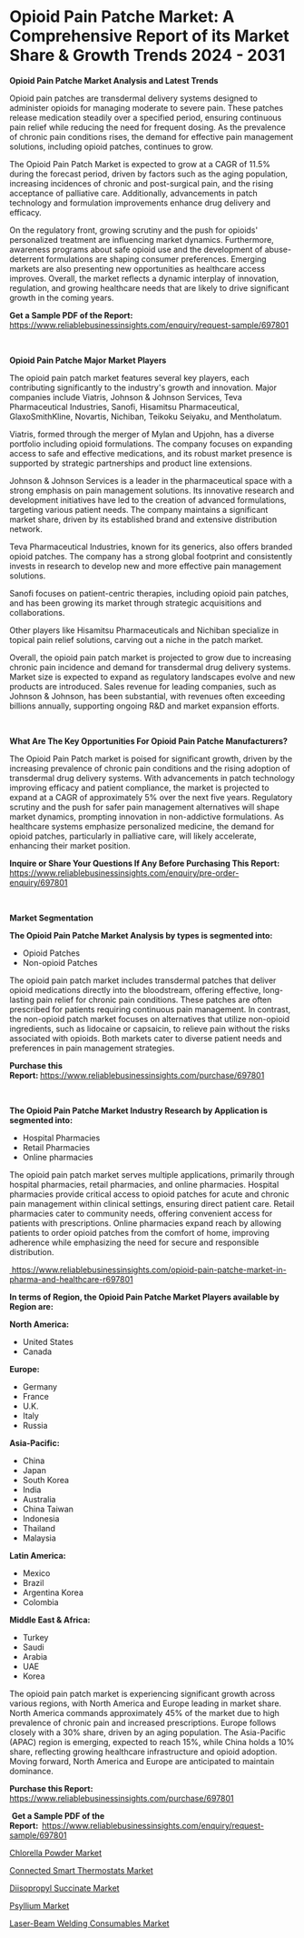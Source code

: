 <p><h1>Opioid Pain Patche Market: A Comprehensive Report of its Market Share & Growth Trends 2024 - 2031</h1></p><p><strong>Opioid Pain Patche Market Analysis and Latest Trends</strong></p>
<p><p>Opioid pain patches are transdermal delivery systems designed to administer opioids for managing moderate to severe pain. These patches release medication steadily over a specified period, ensuring continuous pain relief while reducing the need for frequent dosing. As the prevalence of chronic pain conditions rises, the demand for effective pain management solutions, including opioid patches, continues to grow.</p><p>The Opioid Pain Patch Market is expected to grow at a CAGR of 11.5% during the forecast period, driven by factors such as the aging population, increasing incidences of chronic and post-surgical pain, and the rising acceptance of palliative care. Additionally, advancements in patch technology and formulation improvements enhance drug delivery and efficacy. </p><p>On the regulatory front, growing scrutiny and the push for opioids' personalized treatment are influencing market dynamics. Furthermore, awareness programs about safe opioid use and the development of abuse-deterrent formulations are shaping consumer preferences. Emerging markets are also presenting new opportunities as healthcare access improves. Overall, the market reflects a dynamic interplay of innovation, regulation, and growing healthcare needs that are likely to drive significant growth in the coming years.</p></p>
<p><strong>Get a Sample PDF of the Report:&nbsp;</strong> <a href="https://www.reliablebusinessinsights.com/enquiry/request-sample/697801?utm_campaign=102&utm_medium=2&utm_source=Github&utm_content=ia&utm_term=10122024&utm_id=opioid-pain-patche">https://www.reliablebusinessinsights.com/enquiry/request-sample/697801</a></p>
<p>&nbsp;</p>
<p><strong>Opioid Pain Patche Major Market Players</strong></p>
<p><p>The opioid pain patch market features several key players, each contributing significantly to the industry's growth and innovation. Major companies include Viatris, Johnson & Johnson Services, Teva Pharmaceutical Industries, Sanofi, Hisamitsu Pharmaceutical, GlaxoSmithKline, Novartis, Nichiban, Teikoku Seiyaku, and Mentholatum. </p><p>Viatris, formed through the merger of Mylan and Upjohn, has a diverse portfolio including opioid formulations. The company focuses on expanding access to safe and effective medications, and its robust market presence is supported by strategic partnerships and product line extensions. </p><p>Johnson & Johnson Services is a leader in the pharmaceutical space with a strong emphasis on pain management solutions. Its innovative research and development initiatives have led to the creation of advanced formulations, targeting various patient needs. The company maintains a significant market share, driven by its established brand and extensive distribution network.</p><p>Teva Pharmaceutical Industries, known for its generics, also offers branded opioid patches. The company has a strong global footprint and consistently invests in research to develop new and more effective pain management solutions.</p><p>Sanofi focuses on patient-centric therapies, including opioid pain patches, and has been growing its market through strategic acquisitions and collaborations. </p><p>Other players like Hisamitsu Pharmaceuticals and Nichiban specialize in topical pain relief solutions, carving out a niche in the patch market. </p><p>Overall, the opioid pain patch market is projected to grow due to increasing chronic pain incidence and demand for transdermal drug delivery systems. Market size is expected to expand as regulatory landscapes evolve and new products are introduced. Sales revenue for leading companies, such as Johnson & Johnson, has been substantial, with revenues often exceeding billions annually, supporting ongoing R&D and market expansion efforts.</p></p>
<p>&nbsp;</p>
<p><strong>What Are The Key Opportunities For Opioid Pain Patche Manufacturers?</strong></p>
<p><p>The Opioid Pain Patch market is poised for significant growth, driven by the increasing prevalence of chronic pain conditions and the rising adoption of transdermal drug delivery systems. With advancements in patch technology improving efficacy and patient compliance, the market is projected to expand at a CAGR of approximately 5% over the next five years. Regulatory scrutiny and the push for safer pain management alternatives will shape market dynamics, prompting innovation in non-addictive formulations. As healthcare systems emphasize personalized medicine, the demand for opioid patches, particularly in palliative care, will likely accelerate, enhancing their market position.</p></p>
<p><strong>Inquire or Share Your Questions If Any Before Purchasing This Report:</strong> <a href="https://www.reliablebusinessinsights.com/enquiry/pre-order-enquiry/697801?utm_campaign=102&utm_medium=2&utm_source=Github&utm_content=ia&utm_term=10122024&utm_id=opioid-pain-patche">https://www.reliablebusinessinsights.com/enquiry/pre-order-enquiry/697801</a></p>
<p>&nbsp;</p>
<p><strong>Market Segmentation</strong></p>
<p><strong>The Opioid Pain Patche Market Analysis by types is segmented into:</strong></p>
<p><ul><li>Opioid Patches</li><li>Non-opioid Patches</li></ul></p>
<p><p>The opioid pain patch market includes transdermal patches that deliver opioid medications directly into the bloodstream, offering effective, long-lasting pain relief for chronic pain conditions. These patches are often prescribed for patients requiring continuous pain management. In contrast, the non-opioid patch market focuses on alternatives that utilize non-opioid ingredients, such as lidocaine or capsaicin, to relieve pain without the risks associated with opioids. Both markets cater to diverse patient needs and preferences in pain management strategies.</p></p>
<p><strong>Purchase this Report:&nbsp;</strong><a href="https://www.reliablebusinessinsights.com/purchase/697801?utm_campaign=102&utm_medium=2&utm_source=Github&utm_content=ia&utm_term=10122024&utm_id=opioid-pain-patche">https://www.reliablebusinessinsights.com/purchase/697801</a></p>
<p>&nbsp;</p>
<p><strong>The Opioid Pain Patche Market Industry Research by Application is segmented into:</strong></p>
<p><ul><li>Hospital Pharmacies</li><li>Retail Pharmacies</li><li>Online pharmacies</li></ul></p>
<p><p>The opioid pain patch market serves multiple applications, primarily through hospital pharmacies, retail pharmacies, and online pharmacies. Hospital pharmacies provide critical access to opioid patches for acute and chronic pain management within clinical settings, ensuring direct patient care. Retail pharmacies cater to community needs, offering convenient access for patients with prescriptions. Online pharmacies expand reach by allowing patients to order opioid patches from the comfort of home, improving adherence while emphasizing the need for secure and responsible distribution.</p></p>
<p><a href="https://www.reliablebusinessinsights.com/opioid-pain-patche-market-in-pharma-and-healthcare-r697801?utm_campaign=102&utm_medium=2&utm_source=Github&utm_content=ia&utm_term=10122024&utm_id=opioid-pain-patche">&nbsp;https://www.reliablebusinessinsights.com/opioid-pain-patche-market-in-pharma-and-healthcare-r697801</a></p>
<p><strong>In terms of Region, the Opioid Pain Patche Market Players available by Region are:</strong></p>
<p>
    <p> <strong> North America: </strong>
        <ul>
            <li>United States</li>
            <li>Canada</li>
        </ul>
        </p> 
    <p> <strong> Europe: </strong>
        <ul>
            <li>Germany</li>
            <li>France</li>
            <li>U.K.</li>
            <li>Italy</li>
            <li>Russia</li>
        </ul>
        </p> 
    <p> <strong> Asia-Pacific: </strong>
        <ul>
            <li>China</li>
            <li>Japan</li>
            <li>South Korea</li>
            <li>India</li>
            <li>Australia</li>
            <li>China Taiwan</li>
            <li>Indonesia</li>
            <li>Thailand</li>
            <li>Malaysia</li>
        </ul>
        </p> 
    <p> <strong> Latin America: </strong>
        <ul>
            <li>Mexico</li>
            <li>Brazil</li>
            <li>Argentina Korea</li>
            <li>Colombia</li>
        </ul>
        </p> 
    <p> <strong> Middle East & Africa: </strong>
        <ul>
            <li>Turkey</li>
            <li>Saudi</li>
            <li>Arabia</li>
            <li>UAE</li>
            <li>Korea</li>
        </ul>
    </p>
    </p>
<p><p>The opioid pain patch market is experiencing significant growth across various regions, with North America and Europe leading in market share. North America commands approximately 45% of the market due to high prevalence of chronic pain and increased prescriptions. Europe follows closely with a 30% share, driven by an aging population. The Asia-Pacific (APAC) region is emerging, expected to reach 15%, while China holds a 10% share, reflecting growing healthcare infrastructure and opioid adoption. Moving forward, North America and Europe are anticipated to maintain dominance.</p></p>
<p><strong>Purchase this Report: </strong><a href="https://www.reliablebusinessinsights.com/purchase/697801?utm_campaign=102&utm_medium=2&utm_source=Github&utm_content=ia&utm_term=10122024&utm_id=opioid-pain-patche">https://www.reliablebusinessinsights.com/purchase/697801</a></p>
<p>&nbsp;<strong>Get a Sample PDF of the Report:&nbsp;&nbsp;</strong><a href="https://www.reliablebusinessinsights.com/enquiry/request-sample/697801?utm_campaign=102&utm_medium=2&utm_source=Github&utm_content=ia&utm_term=10122024&utm_id=opioid-pain-patche">https://www.reliablebusinessinsights.com/enquiry/request-sample/697801</a></p>
<p><strong></strong></p>
<p><p><a href="https://www.linkedin.com/pulse/th-score-market-0ptye?utm_campaign=102&utm_medium=2&utm_source=Github&utm_content=ia&utm_term=10122024&utm_id=opioid-pain-patche">Chlorella Powder Market</a></p><p><a href="https://github.com/cervetatum8110/Market-Research-Report-List-1/blob/main/connected-smart-thermostats-market.md?utm_campaign=102&utm_medium=2&utm_source=Github&utm_content=ia&utm_term=10122024&utm_id=opioid-pain-patche">Connected Smart Thermostats Market</a></p><p><a href="https://www.linkedin.com/pulse/th-score-market-0ptye?utm_campaign=102&utm_medium=2&utm_source=Github&utm_content=ia&utm_term=10122024&utm_id=opioid-pain-patche">Diisopropyl Succinate Market</a></p><p><a href="https://www.linkedin.com/pulse/th-score-market-0ptye?utm_campaign=102&utm_medium=2&utm_source=Github&utm_content=ia&utm_term=10122024&utm_id=opioid-pain-patche">Psyllium Market</a></p><p><a href="https://github.com/NargisHussain75/Market-Research-Report-List-1/blob/main/laser-beam-welding-consumables-market.md?utm_campaign=102&utm_medium=2&utm_source=Github&utm_content=ia&utm_term=10122024&utm_id=opioid-pain-patche">Laser-Beam Welding Consumables Market</a></p></p>